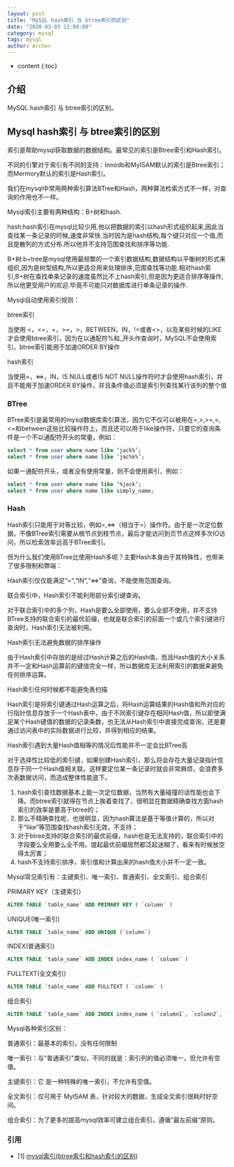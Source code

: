 ```yaml
---
layout: post
title: "MySQL hash索引 与 btree索引的区别"
date: "2020-03-03 12:00:00"
category: mysql
tags: mysql
author: Archer
---
```

* content
{:toc}

## 介绍

MySQL hash索引 与 btree索引的区别。




## Mysql hash索引 与 btree索引的区别

索引是帮助mysql获取数据的数据结构。最常见的索引是Btree索引和Hash索引。

不同的引擎对于索引有不同的支持：Innodb和MyISAM默认的索引是Btree索引；而Mermory默认的索引是Hash索引。

我们在mysql中常用两种索引算法BTree和Hash，两种算法检索方式不一样，对查询的作用也不一样。

Mysql索引主要有两种结构：B+树和hash.

hash:hash索引在mysql比较少用,他以把数据的索引以hash形式组织起来,因此当查找某一条记录的时候,速度非常快.当时因为是hash结构,每个键只对应一个值,而且是散列的方式分布.所以他并不支持范围查找和排序等功能.

B+树:b+tree是mysql使用最频繁的一个索引数据结构,数据结构以平衡树的形式来组织,因为是树型结构,所以更适合用来处理排序,范围查找等功能.相对hash索引,B+树在查找单条记录的速度虽然比不上hash索引,但是因为更适合排序等操作,所以他更受用户的欢迎.毕竟不可能只对数据库进行单条记录的操作.

Mysql自动使用索引规则：

btree索引

当使用 <，<=，=，>=，>，BETWEEN，IN，!=或者<>，以及某些时候的LIKE才会使用btree索引，因为在以通配符%和_开头作查询时，MySQL不会使用索引。btree索引能用于加速ORDER BY操作

hash索引

当使用=，<=>，IN，IS NULL或者IS NOT NULL操作符时才会使用hash索引，并且不能用于加速ORDER BY操作，并且条件值必须是索引列查找某行该列的整个值

### BTree

BTree索引是最常用的mysql数据库索引算法，因为它不仅可以被用在=,>,>=,<,<=和between这些比较操作符上，而且还可以用于like操作符，只要它的查询条件是一个不以通配符开头的常量，例如：

```sql
select * from user where name like ‘jack%’;
select * from user where name like ‘jac%k%’;
```

如果一通配符开头，或者没有使用常量，则不会使用索引，例如：

```sql
select * from user where name like ‘%jack’;
select * from user where name like simply_name;
```

### Hash

Hash索引只能用于对等比较，例如=,<=>（相当于=）操作符。由于是一次定位数据，不像BTree索引需要从根节点到枝节点，最后才能访问到页节点这样多次IO访问，所以检索效率远高于BTree索引。

但为什么我们使用BTree比使用Hash多呢？主要Hash本身由于其特殊性，也带来了很多限制和弊端：

Hash索引仅仅能满足“=”,“IN”,“<=>”查询，不能使用范围查询。

联合索引中，Hash索引不能利用部分索引键查询。

对于联合索引中的多个列，Hash是要么全部使用，要么全部不使用，并不支持BTree支持的联合索引的最优前缀，也就是联合索引的前面一个或几个索引键进行查询时，Hash索引无法被利用。

Hash索引无法避免数据的排序操作

由于Hash索引中存放的是经过Hash计算之后的Hash值，而且Hash值的大小关系并不一定和Hash运算前的键值完全一样，所以数据库无法利用索引的数据来避免任何排序运算。

Hash索引任何时候都不能避免表扫描

Hash索引是将索引键通过Hash运算之后，将Hash运算结果的Hash值和所对应的行指针信息存放于一个Hash表中，由于不同索引键存在相同Hash值，所以即使满足某个Hash键值的数据的记录条数，也无法从Hash索引中直接完成查询，还是要通过访问表中的实际数据进行比较，并得到相应的结果。

Hash索引遇到大量Hash值相等的情况后性能并不一定会比BTree高

对于选择性比较低的索引键，如果创建Hash索引，那么将会存在大量记录指针信息存于同一个Hash值相关联。这样要定位某一条记录时就会非常麻烦，会浪费多次表数据访问，而造成整体性能底下。

1. hash索引查找数据基本上能一次定位数据，当然有大量碰撞的话性能也会下降。而btree索引就得在节点上挨着查找了，很明显在数据精确查找方面hash索引的效率是要高于btree的；
2. 那么不精确查找呢，也很明显，因为hash算法是基于等值计算的，所以对于“like”等范围查找hash索引无效，不支持；
3. 对于btree支持的联合索引的最优前缀，hash也是无法支持的，联合索引中的字段要么全用要么全不用。提起最优前缀居然都泛起迷糊了，看来有时候放空得太厉害；
4. hash不支持索引排序，索引值和计算出来的hash值大小并不一定一致。

Mysql常见索引有：主键索引、唯一索引、普通索引、全文索引、组合索引

PRIMARY KEY（主键索引）  

```sql
ALTER TABLE `table_name` ADD PRIMARY KEY ( `column` )
```

UNIQUE(唯一索引)

```sql
ALTER TABLE `table_name` ADD UNIQUE (`column`)
```

INDEX(普通索引)

```sql
ALTER TABLE `table_name` ADD INDEX index_name ( `column` )
```

FULLTEXT(全文索引)

```sql
ALTER TABLE `table_name` ADD FULLTEXT ( `column` )
```

组合索引

```sql
ALTER TABLE `table_name` ADD INDEX index_name ( `column1`, `column2`, `column3` )
```

Mysql各种索引区别：

普通索引：最基本的索引，没有任何限制

唯一索引：与"普通索引"类似，不同的就是：索引列的值必须唯一，但允许有空值。

主键索引：它 是一种特殊的唯一索引，不允许有空值。

全文索引：仅可用于 MyISAM 表，针对较大的数据，生成全文索引很耗时好空间。

组合索引：为了更多的提高mysql效率可建立组合索引，遵循”最左前缀“原则。

### 引用

- [1] [mysql索引(btree索引和hash索引的区别)](https://www.cnblogs.com/kenshinobiy/p/4360371.html)
